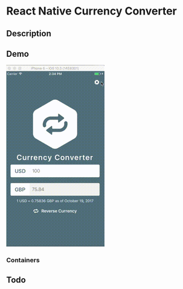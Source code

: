 # React Native Currency Converter

## Description

## Demo
![Screenshots](https://raw.githubusercontent.com/jbetancourt8/React-Native-Currency-Converter/master/screenshots/currency-converter-demo.gif)

### Containers

## Todo